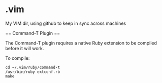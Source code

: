 .vim
====

My VIM dir, using github to keep in sync across machines

== Command-T Plugin ==

The Command-T plugin requires a native Ruby extension to be compiled before it will work.

To compile:

    cd ~/.vim/ruby/command-t
    /usr/bin/ruby extconf.rb
    make

